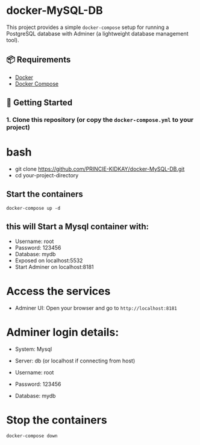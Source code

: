 # docker-MySQL-DB

This project provides a simple `docker-compose` setup for running a PostgreSQL database with Adminer (a lightweight database management tool).

## 📦 Requirements

- [Docker](https://www.docker.com/get-started)
- [Docker Compose](https://docs.docker.com/compose/install/)

## 🚀 Getting Started

### 1. Clone this repository (or copy the `docker-compose.yml` to your project)

# bash
- git clone https://github.com/PRINCIE-KIDKAY/docker-MySQL-DB.git
- cd your-project-directory


## Start the containers
`docker-compose up -d`

## this will Start a Mysql container with:

- Username: root
- Password: 123456
- Database: mydb
- Exposed on localhost:5532
- Start Adminer on localhost:8181

# Access the services
- Adminer UI: Open your browser and go to `http://localhost:8181`

# Adminer login details:
- System: Mysql
- Server: db (or localhost if connecting from host)

- Username: root
- Password: 123456
- Database: mydb

# Stop the containers

`docker-compose down`